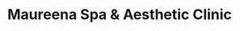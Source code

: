 ---
title: "Maureena Spa & Aesthetic Clinic"
url: /chobham/maureena-spa-and-aesthetic-clinic/
shop: beauty
---